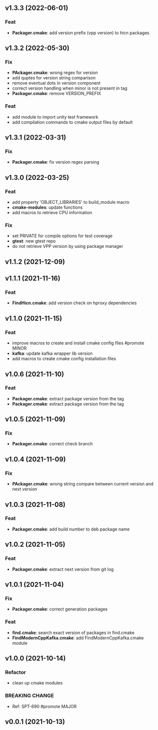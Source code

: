 ## v1.3.3 (2022-06-01)

### Feat

- **Packager.cmake**: add version prefix (vpp version) to hicn packages

## v1.3.2 (2022-05-30)

### Fix

- **PAckager.cmake**: wrong regex for version
- add quptes for version string comparison
- remove eventual dots in version component
- correct version handling when minor is not present in tag
- **Packager.cmake**: remove VERSION_PREFIX

### Feat

- add module to import unity test framework
- add compilation commands to cmake output files by default

## v1.3.1 (2022-03-31)

### Fix

- **Packager.cmake**: fix version regex parsing

## v1.3.0 (2022-03-25)

### Feat

- add property 'OBJECT_LIBRARIES' to build_module macro
- **cmake-modules**: update functions
- add macros to retrieve CPU information

### Fix

- set PRIVATE for compile options for test coverage
- **gtest**: new gtest repo
- do not retrieve VPP version by using package manager

## v1.1.2 (2021-12-09)

## v1.1.1 (2021-11-16)

### Feat

- **FindHicn.cmake**: add version check on hproxy dependencies

## v1.1.0 (2021-11-15)

### Feat

- improve macros to create and install cmake config files #promote MINOR
- **kafka**: update kafka wrapper lib version
- add macros to create cmake config installation files

## v1.0.6 (2021-11-10)

### Feat

- **Packager.cmake**: extract package version from the tag
- **Packager.cmake**: extract package version from the tag

## v1.0.5 (2021-11-09)

### Fix

- **Packager.cmake**: correct check branch

## v1.0.4 (2021-11-09)

### Fix

- **PAckager.cmake**: wrong string compare between current version and next version

## v1.0.3 (2021-11-08)

### Feat

- **Packager.cmake**: add build number to deb package name

## v1.0.2 (2021-11-05)

### Feat

- **Packager.cmake**: extract next version from git log

## v1.0.1 (2021-11-04)

### Fix

- **Packager.cmake**: correct generation packages

### Feat

- **find<library>.cmake**: search exact version of packages in find<module>.cmake
- **FindModernCppKafka.cmake**: add FindModernCppKafka.cmake module

## v1.0.0 (2021-10-14)

### Refactor

- clean up cmake modules

### BREAKING CHANGE

- Ref: SPT-690
#promote MAJOR

## v0.0.1 (2021-10-13)
